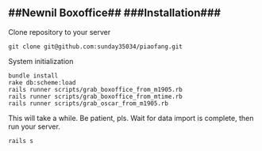 ##Newnil Boxoffice##
###Installation###
----
Clone repository to your server
```
git clone git@github.com:sunday35034/piaofang.git
```
System initialization
```
bundle install
rake db:scheme:load
rails runner scripts/grab_boxoffice_from_m1905.rb
rails runner scripts/grab_boxoffice_from_mtime.rb
rails runner scripts/grab_oscar_from_m1905.rb
```
This will take a while. Be patient, pls.
Wait for data import is complete, then run your server.
```
rails s
```
